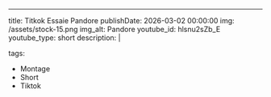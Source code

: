 ---
title: Titkok Essaie Pandore
publishDate: 2026-03-02 00:00:00
img: /assets/stock-15.png
img_alt: Pandore
youtube_id: hlsnu2sZb_E
youtube_type: short
description: |
  
tags:
  - Montage
  - Short
  - Tiktok